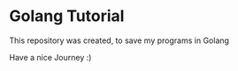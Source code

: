 # Golang Tutorial

This repository was created, to save my programs in Golang

Have a nice Journey :)
